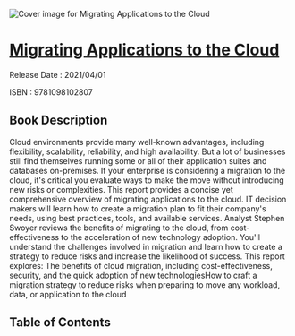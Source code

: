![Cover image for Migrating Applications to the Cloud](https://imgdetail.ebookreading.net/cover/cover/202109/EB9781098102807.jpg)

[Migrating Applications to the Cloud](https://ebookreading.net/view/book/Migrating+Applications+to+the+Cloud-EB9781098102807_1.html "Migrating Applications to the Cloud")
====================================================================================================================

Release Date : 2021/04/01

ISBN : 9781098102807

Book Description
-----------------

Cloud environments provide many well-known advantages, including flexibility, scalability, reliability, and high availability. But a lot of businesses still find themselves running some or all of their application suites and databases on-premises. If your enterprise is considering a migration to the cloud, it's critical you evaluate ways to make the move without introducing new risks or complexities.
This report provides a concise yet comprehensive overview of migrating applications to the cloud. IT decision makers will learn how to create a migration plan to fit their company's needs, using best practices, tools, and available services. Analyst Stephen Swoyer reviews the benefits of migrating to the cloud, from cost-effectiveness to the acceleration of new technology adoption.
You'll understand the challenges involved in migration and learn how to create a strategy to reduce risks and increase the likelihood of success.
This report explores:
The benefits of cloud migration, including cost-effectiveness, security, and the quick adoption of new technologiesHow to craft a migration strategy to reduce risks when preparing to move any workload, data, or application to the cloud

Table of Contents
-----------------

